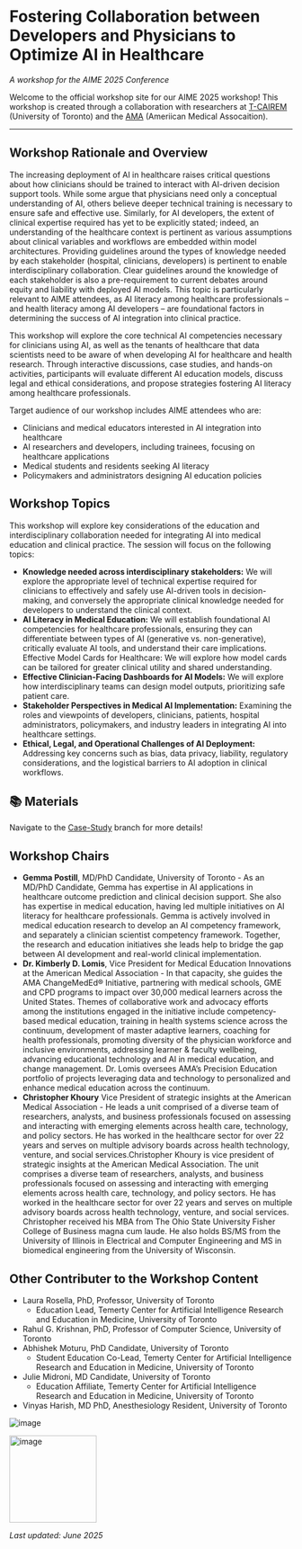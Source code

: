 # Fostering Collaboration between Developers and Physicians to Optimize AI in Healthcare
*A workshop for the AIME 2025 Conference*

Welcome to the official workshop site for our AIME 2025 workshop! This workshop is created through a collaboration with researchers at [T-CAIREM](https://tcairem.utoronto.ca) (University of Toronto) and the [AMA](https://www.ama-assn.org) (Ameriican Medical Assocaition). 


---
## Workshop Rationale and Overview

The increasing deployment of AI in healthcare raises critical questions about how clinicians should be trained to interact with AI-driven decision support tools. While some argue that physicians need only a conceptual understanding of AI, others believe deeper technical training is necessary to ensure safe and effective use. Similarly, for AI developers, the extent of clinical expertise required has yet to be explicitly stated; indeed, an understanding of the healthcare context is pertinent as various assumptions about clinical variables and workflows are embedded within model architectures. Providing guidelines around the types of knowledge needed by each stakeholder (hospital, clinicians, developers) is pertinent to enable interdisciplinary collaboration. Clear guidelines around the knowledge of each stakeholder is also a pre-requirement to current debates around equity and liability with deployed AI models. This topic is particularly relevant to AIME attendees, as AI literacy among healthcare professionals – and health literacy among AI developers – are foundational factors in determining the success of AI integration into clinical practice. 

This workshop will explore the core technical AI competencies necessary for clinicians using AI, as well as the tenants of healthcare that data scientists need to be aware of when developing AI for healthcare and health research. Through interactive discussions, case studies, and hands-on activities, participants will evaluate different AI education models, discuss legal and ethical considerations, and propose strategies fostering AI literacy among healthcare professionals.

Target audience of our workshop includes AIME attendees who are:
- Clinicians and medical educators interested in AI integration into healthcare
- AI researchers and developers, including trainees, focusing on healthcare applications
- Medical students and residents seeking AI literacy
- Policymakers and administrators designing AI education policies


## Workshop Topics

This workshop will explore key considerations of the education and interdisciplinary collaboration needed for integrating AI into medical education and clinical practice. The session will focus on the following topics:
- **Knowledge needed across interdisciplinary stakeholders:** We will explore the appropriate level of technical expertise required for clinicians to effectively and safely use AI-driven tools in decision-making, and conversely the appropriate clinical knowledge needed for developers to understand the clinical context.
- **AI Literacy in Medical Education:** We will establish foundational AI competencies for healthcare professionals, ensuring they can differentiate between types of AI (generative vs. non-generative), critically evaluate AI tools, and understand their care implications. Effective Model Cards for Healthcare: We will explore how model cards can be tailored for greater clinical utility and shared understanding.
- **Effective Clinician-Facing Dashboards for AI Models:** We will explore how interdisciplinary teams can design model outputs, prioritizing safe patient care.
- **Stakeholder Perspectives in Medical AI Implementation:** Examining the roles and viewpoints of developers, clinicians, patients, hospital administrators, policymakers, and industry leaders in integrating AI into healthcare settings.
- **Ethical, Legal, and Operational Challenges of AI Deployment:** Addressing key concerns such as bias, data privacy, liability, regulatory considerations, and the logistical barriers to AI adoption in clinical workflows.


## 📚 Materials
Navigate to the [Case-Study](https://github.com/gpostill/AIME25-AI-Workshop/tree/Case-Study) branch for more details!

## Workshop Chairs

- **Gemma Postill**, MD/PhD Candidate, University of Toronto - As an MD/PhD Candidate, Gemma has expertise in AI applications in healthcare outcome prediction and clinical decision support. She also has expertise in medical education, having led multiple initiatives on AI literacy for healthcare professionals. Gemma is actively involved in medical education research to develop an AI competency framework, and separately a clinician scientist competency framework. Together, the research and education initiatives she leads help to bridge the gap between AI development and real-world clinical implementation.
- **Dr. Kimberly D. Lomis**, Vice President for Medical Education Innovations at the American Medical Association - In that capacity, she guides the AMA ChangeMedEd® Initiative, partnering with medical schools, GME and CPD programs to impact over 30,000 medical learners across the United States. Themes of collaborative work and advocacy efforts among the institutions engaged in the initiative include competency-based medical education, training in health systems science across the continuum, development of master adaptive learners, coaching for health professionals, promoting diversity of the physician workforce and inclusive environments, addressing learner & faculty wellbeing, advancing educational technology and AI in medical education, and change management. Dr. Lomis oversees AMA’s Precision Education portfolio of projects leveraging data and technology to personalized and enhance medical education across the continuum.
- **Christopher Khoury** Vice President of strategic insights at the American Medical Association - He leads a unit comprised of a diverse team of researchers, analysts, and business professionals focused on assessing and interacting with emerging elements across health care, technology, and policy sectors. He has worked in the healthcare sector for over 22 years and serves on multiple advisory boards across health technology, venture, and social services.Christopher Khoury is vice president of strategic insights at the American Medical Association. The unit comprises a diverse team of researchers, analysts, and business professionals focused on assessing and interacting with emerging elements across health care, technology, and policy sectors. He has worked in the healthcare sector for over 22 years and serves on multiple advisory boards across health technology, venture, and social services. Christopher received his MBA from The Ohio State University Fisher College of Business magna cum laude. He also holds BS/MS from the University of Illinois in Electrical and Computer Engineering and MS in biomedical engineering from the University of Wisconsin.

## Other Contributer to the Workshop Content
- Laura Rosella, PhD, Professor, University of Toronto
  - Education Lead, Temerty Center for Artificial Intelligence Research and Education in Medicine, University of Toronto
- Rahul G. Krishnan, PhD, Professor of Computer Science, University of Toronto
- Abhishek Moturu, PhD Candidate, University of Toronto
  - Student Education Co-Lead, Temerty Center for Artificial Intelligence Research and Education in Medicine, University of Toronto
- Julie Midroni, MD Candidate, University of Toronto
  - Education Affiliate, Temerty Center for Artificial Intelligence Research and Education in Medicine, University of Toronto
- Vinyas Harish, MD PhD, Anesthesiology Resident, University of Toronto 



![image](https://github.com/user-attachments/assets/f0d3f003-2ed3-45c5-9601-3960b5c23a49)

<img width="155" alt="image" src="https://github.com/user-attachments/assets/cc89a041-9007-4e3e-92e9-f2aebcc7c7e5" />


_Last updated: June 2025_
